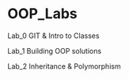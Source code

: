 # OOP_Labs
Lab_0
GIT & Intro to Classes

Lab_1
Building OOP solutions

Lab_2
Inheritance & Polymorphism
